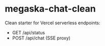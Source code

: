 ﻿# megaska-chat-clean

Clean starter for Vercel serverless endpoints:
- GET /api/status
- POST /api/chat (SSE proxy)

